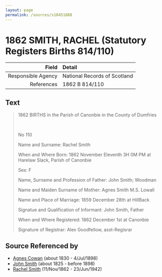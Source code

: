 ```yaml
---
layout: page
permalink: /sources/s10451888
---
```


# 1862 SMITH, RACHEL (Statutory Registers Births 814/110)

Field | Detail
---:|:---
Responsible Agency | National Records of Scotland
References | 1862 B 814/110

## Text

> 1862 BIRTHS in the Parish of Canonbie in the County of Dumfries
>
> <br/>
>
> No 110
>
> Name and Surname: Rachel Smith
>
> When and Where Born: 1862 November Eleventh 3H 0M PM at Harelaw Slack, Parish of Canonbie
>
> Sex: F
>
> Name, Surname and Profession of Father: John Smith; Woodman
>
> Name and Maiden Surname of Mother: Agnes Smith M.S. Lowall
>
> Name and Place of Marriage: 1859 December 28th at HillBack
>
> Signatue and Qualification of Informant: John Smith, Father
>
> When and Where Registered: 1862 December 1st at Canonbie
>
> Signature of Registrar: Alex Goodfellow, asst-Regisrar
>

## Source Referenced by

* [Agnes Cowan](../people/@38031148@-agnes-cowan-b1830-d1898-7-4.md) (about 1830 - 4/Jul/1898)
* [John Smith](../people/@3582868@-john-smith-b1825-d1898.md) (about 1825 - before 1898)
* [Rachel Smith](../people/@58377523@-rachel-smith-b1862-11-11-d1942-6-23.md) (11/Nov/1862 - 23/Jun/1942)
